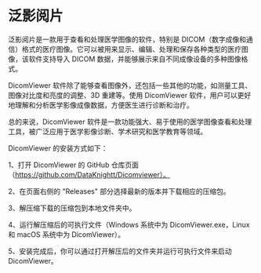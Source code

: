 # 泛影阅片
泛影阅片是一款用于查看和处理医学图像的软件，特别是 DICOM（数字成像和通信）格式的医疗图像。它可以被用来显示、编辑、处理和保存各种类型的医疗图像，该软件支持导入 DICOM 数据，并能够展示来自不同成像设备的多种图像格式。

DicomViewer 软件除了能够查看图像外，还包括一些其他的功能，如测量工具、图像对比度和亮度的调整、3D 重建等。使用 DicomViewer 软件，用户可以更好地理解和分析医学影像成像数据，方便医生进行诊断和治疗。

总的来说，DicomViewer 软件是一款功能强大、易于使用的医学图像查看和处理工具，被广泛应用于医学影像诊断、学术研究和医学教育等领域。

DicomViewer 的安装方式如下：

1、打开 DicomViewer 的 GitHub 仓库页面（https://github.com/DataKnightt/Dicomviewer）。

2、在页面右侧的 "Releases" 部分选择最新的版本并下载相应的压缩包。

3、解压缩下载的压缩包到本地文件夹中。

4、运行解压缩后的可执行文件（Windows 系统中为 DicomViewer.exe，Linux 和 macOS 系统中为 DicomViewer）。

5、安装完成后，你可以通过打开解压后的文件夹并运行可执行文件来启动 DicomViewer。

